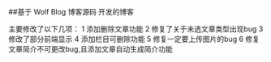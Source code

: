 ##基于 Wolf Blog 博客源码 开发的博客

主要修改了以下几项：
1 添加删除文章功能
2 修复了关于未选文章类型出现bug
3 修改了部分前端显示
4 添加栏目可删除功能
5 修复一定要上传图片的bug
6 修复文章简介不可更改bug,且添加文章自动生成简介功能